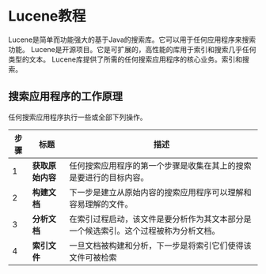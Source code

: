 # Lucene教程

Lucene是简单而功能强大的基于Java的搜索库。它可以用于任何应用程序来搜索功能。 Lucene是开源项目。它是可扩展的，高性能的库用于索引和搜索几乎任何类型的文本。 Lucene库提供了所需的任何搜索应用程序的核心业务。索引和搜索。

## 搜索应用程序的工作原理

任何搜索应用程序执行一些或全部下列操作。

| 步骤 | 标题 | 描述 |
| --- | --- | --- |
| 1 | **获取原始内容** | 任何搜索应用程序的第一个步骤是收集在其上的搜索是要进行的目标内容。 |
| 2 | **构建文档** | 下一步是建立从原始内容的搜索应用程序可以理解和容易理解的文件。 |
| 3 | **分析文档** | 在索引过程启动，该文件是要分析作为其文本部分是一个候选索引。这个过程被称为分析文档。 |
| 4 | **索引文件** | 一旦文档被构建和分析，下一步是将索引它们使得该文件可被检索 |

